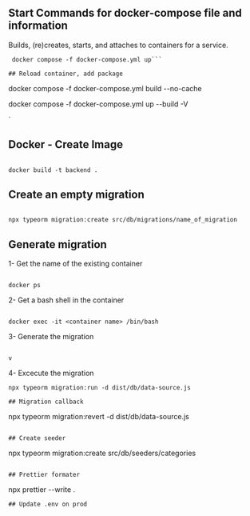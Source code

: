 ## Start Commands for docker-compose file and information

Builds, (re)creates, starts, and attaches to containers for a service.

````
 docker compose -f docker-compose.yml up```

## Reload container, add package

````

docker compose -f docker-compose.yml build --no-cache

docker compose -f docker-compose.yml up --build -V

`

## Docker - Create Image

```

docker build -t backend .

```

## Create an empty migration

```

npx typeorm migration:create src/db/migrations/name_of_migration

```

## Generate migration

1- Get the name of the existing container

```

docker ps

```
2- Get a bash shell in the container

```

docker exec -it <container name> /bin/bash

```

3- Generate the migration

```

v
```
4- Excecute the migration

```
npx typeorm migration:run -d dist/db/data-source.js

## Migration callback
```

npx typeorm migration:revert -d dist/db/data-source.js

```

## Create seeder

```

npx typeorm migration:create src/db/seeders/categories

```

## Prettier formater

```

npx prettier --write .

```
## Update .env on prod

```


```

```
